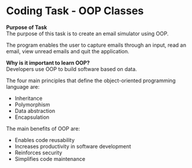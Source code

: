 # Coding Task - OOP Classes

**Purpose of Task** </br>
The purpose of this task is to create an email simulator using OOP.

The program enables the user to capture emails through an input, read an email, view unread emails and quit the application.

**Why is it important to learn OOP?** </br>
Developers use OOP to build software based on data.

The four main principles that define the object-oriented programming language are:
* Inheritance
* Polymorphism
* Data abstraction
* Encapsulation

The main benefits of OOP are:
* Enables code reusability
* Increases productivity in software development
* Reinforces security
* Simplifies code maintenance
